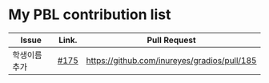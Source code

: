 My PBL contribution list
========================

| Issue                    | Link.   | Pull Request |
|--------------------------|---------|--------------|
| 학생이름 추가    | [#175](https://github.com/inureyes/gradios/issues/175) | https://github.com/inureyes/gradios/pull/185 |

